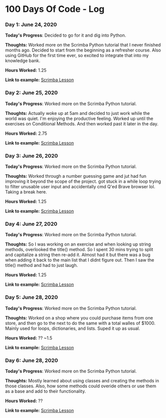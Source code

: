 # 100 Days Of Code - Log

### Day 1: June 24, 2020

**Today's Progress**: Decided to go for it and dig into Python.

**Thoughts:** Worked more on the Scrimba Python tutorial that I never finished months ago. Decided to start from the beginning as a refresher course. Also using GitHub for the first time ever, so excited to integrate that into my knowledge bank.

**Hours Worked:** 1.25

**Link to example:** [Scrimba Lesson](https://scrimba.com/course/gpython)


### Day 2: June 25, 2020

**Today's Progress**: Worked more on the Scrimba Python tutorial.

**Thoughts:** Actually woke up at 5am and decided to just work while the world was quiet. I'm enjoying the productive feeling. Worked up until the exercises on Conditional Methods. And then worked past it later in the day.

**Hours Worked:** 2.75

**Link to example:** [Scrimba Lesson](https://scrimba.com/p/pNpZMAB/c2PWdWCN)

### Day 3: June 26, 2020

**Today's Progress**: Worked more on the Scrimba Python tutorial.

**Thoughts:** Worked through a number guessing game and jut had fun improving it beyond the scope of the project. got stuck in a while loop trying to filter unusable user input and accidentally cmd Q'ed Brave browser lol. Taking a break here.

**Hours Worked:** 1.25

**Link to example:** [Scrimba Lesson](https://scrimba.com/p/pNpZMAB/cV8WmMcM)

### Day 4: June 27, 2020

**Today's Progress**: Worked more on the Scrimba Python tutorial.

**Thoughts:** So I was working on an exercise and when looking up string methods, overlooked the title() method. So I spent 30 mins trying to split and capitalize a string then re-add it. Almost had it but there was a bug when adding it back to the main list that I didnt figure out. Then I saw the title() method and had to just laugh.

**Hours Worked:** 1.25

**Link to example:** [Scrimba Lesson](https://scrimba.com/p/pNpZMAB/cV8WmMcM)


### Day 5: June 28, 2020

**Today's Progress**: Worked more on the Scrimba Python tutorial.

**Thoughts:** Worked on a shop where you could purchase items from one store, and then go to the next to do the same with a total walles of $1000. Mainly used for loops, dictionaries, and lists. Suped it up as usual.

**Hours Worked:** ?? ~1.5

**Link to example:** [Scrimba Lesson](https://scrimba.com/p/pNpZMAB/cNDRLWTR)

### Day 6: June 28, 2020

**Today's Progress**: Worked more on the Scrimba Python tutorial.

**Thoughts:** Mostly learned about using classes and creating the methods in those classes. Also, how some methods could overide others or use them as a base and add to their functionality.

**Hours Worked:** ??

**Link to example:** [Scrimba Lesson](https://scrimba.com/p/pNpZMAB/czk6KmCe)

<!--
### Day 0: February 30, 2016 (Example 2)
##### (delete me or comment me out)

**Today's Progress**: Fixed CSS, worked on canvas functionality for the app.

**Thoughts**: I really struggled with CSS, but, overall, I feel like I am slowly getting better at it. Canvas is still new for me, but I managed to figure out some basic functionality.

**Link(s) to work**: [Calculator App](http://www.example.com)


### Day 1: June 27, Monday

**Today's Progress**: I've gone through many exercises on FreeCodeCamp.

**Thoughts** I've recently started coding, and it's a great feeling when I finally solve an algorithm challenge after a lot of attempts and hours spent.

**Link(s) to work**
1. [Find the Longest Word in a String](https://www.freecodecamp.com/challenges/find-the-longest-word-in-a-string)
2. [Title Case a Sentence](https://www.freecodecamp.com/challenges/title-case-a-sentence)
-->
